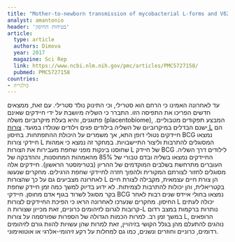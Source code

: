 ```yaml
---
title: "Mother-to-newborn transmission of mycobacterial L-forms and Vδ2 T-cell response in placentobiome of BCG-vaccinated pregnant women"
analyst: amantonio
header: 'בטיחות החיסון'
article:
  type: article
  authors: Dimova
  year: 2017
  magazine: Sci Rep
  link: https://www.ncbi.nlm.nih.gov/pmc/articles/PMC5727158/
  pubmed: PMC5727158
countries:
- בולגריה
---
```


עד לאחרונה האמינו כי הרחם הוא סטרילי, וכי התינוק נולד סטרילי. עם זאת, ממצאים חדשים הפריכו את התפיסה הזו. התברר כי השליה מיושבת על ידי חיידקים שאינם פתוגנים, והיא בעלת מיקרוביום משלה (placentobiome), המבצע תפקודים מטבוליים. ישנם הבדלים במיקרוביום של השליה בילודים פגים וילודים שנולדו במועד.
[צורות L](https://en.wikipedia.org/wiki/L-form_bacteria) הם חיידקים נטולי דופן התא, אך משמרים על היכולת ההתפתחות. בחיסון BCG נמצאו חיידקי צורות L המסוגלים להתרבות וליצור התיישבויות.
במחקר זה נמצא כי אמהות שחוסנו בינקות מפני שחפת מעבירות את הצורות L של חיידק BCG לילודים דרך השליה. החיידקים נמצאו בשליה ובדם טבורי של 85% מהאמהות המחוסנות, וההדבקה של העוברים מתרחשת בשלבים המוקדמים של ההריון (בטרימסטר הראשון). חיידקים אלה מסוגלים לחזור לצורתם המקורית ולהפוך חזרה לחיידקי שחפת הרגילים.
מחקרים שנעשו לאחרונה מצביעים גם על כך שהצורות L הן צורת חיים עצמאית, מקבילה לצורת חיים בקטריאלית, והן יכולות להתרבות לצמיתות.
לא ידוע בדיוק למשך כמה זמן חיידק שחפת בקר מסוגל לשרוד בגוף אדם מחוסן. חיידקי BCG נמצאו בחולי איידס שנים רבות לאחר החיסון.
מחקרים שנערכו לאחרונה הראו כי הפיכת החיידקים לצורות L יכולה לעתים קרובות לגרום לזיהומים כרוניים, זאת מכייון שצורות ה-L נותרות ברקמות במצב רדום במשך זמן רב.
למרות הכמות הגדולה של הספרות שפורסמה על צורות L, הרופאים נוהגים להתעלם מהן בגלל הקושי בזיהויין, זאת למרות שהן עשויות להוות גורם לזיהומים רדומים, כרוניים וחוזרים ונשנים, כמו גם למחלות על רקע זיהומי-אלרגי או אוטואימוני.
